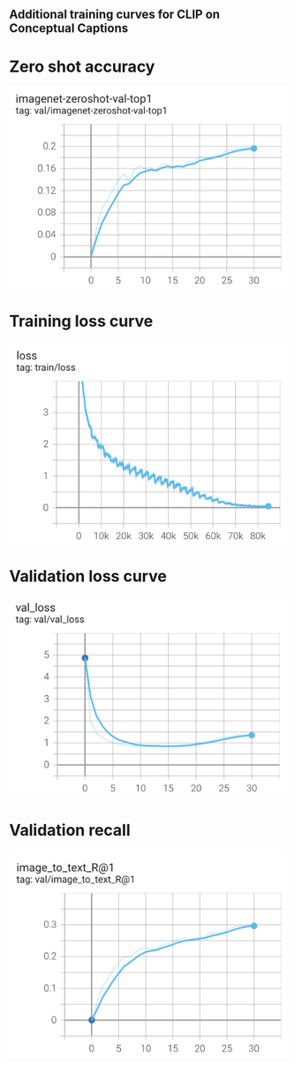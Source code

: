 ## Additional training curves for CLIP on Conceptual Captions

# Zero shot accuracy

![](/docs/clip_zeroshot.png)

# Training loss curve

![](/docs/clip_loss.png)

# Validation loss curve

![](/docs/clip_val_loss.png)

# Validation recall

![](/docs/clip_recall.png)